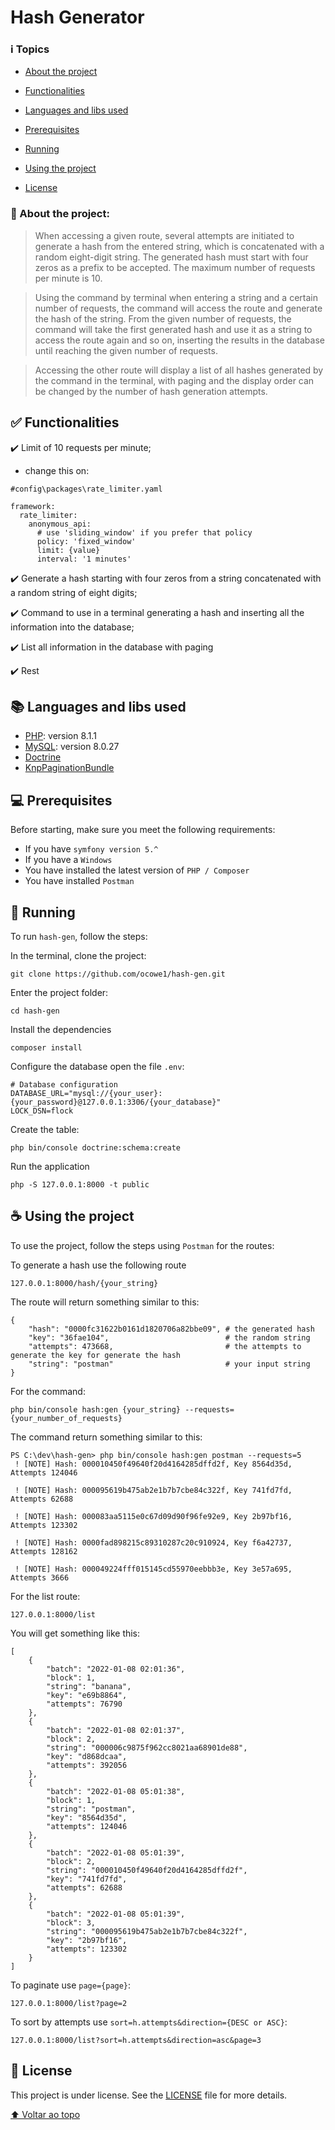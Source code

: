 # Hash Generator

### :information_source: Topics
- [About the project](#blue_book-about-the-project)

- [Functionalities](#white_check_mark-functionalities)

- [Languages and libs used ](#books-languages-and-libs-used)

- [Prerequisites](#computer-prerequisites)

- [Running](#rocket-running)

- [Using the project](coffee-using-the-project)

- [License](pencil-license)


### :blue_book: About the project:

> When accessing a given route, several attempts are initiated to generate a hash from the entered string, which is concatenated with a random eight-digit string. The generated hash must start with four zeros as a prefix to be accepted. The maximum number of requests per minute is 10.

> Using the command by terminal when entering a string and a certain number of requests, the command will access the route and generate the hash of the string. From the given number of requests, the command will take the first generated hash and use it as a string to access the route again and so on, inserting the results in the database until reaching the given number of requests.

> Accessing the other route will display a list of all hashes generated by the command in the terminal, with paging and the display order can be changed by the number of hash generation attempts.

## :white_check_mark: Functionalities

:heavy_check_mark: Limit of 10 requests per minute;
<br>
- change this on:
```
#config\packages\rate_limiter.yaml

framework:
  rate_limiter:
    anonymous_api:
      # use 'sliding_window' if you prefer that policy
      policy: 'fixed_window'
      limit: {value}
      interval: '1 minutes'

```

:heavy_check_mark: Generate a hash starting with four zeros from a string concatenated with a random string of eight digits;

:heavy_check_mark: Command to use in a terminal generating a hash and inserting all the information into the database;

:heavy_check_mark: List all information in the database with paging

:heavy_check_mark: Rest

## :books: Languages and libs used 

- [PHP](https://www.php.net): version 8.1.1
- [MySQL](https://dev.mysql.com/downloads/installer/): version 8.0.27
- [Doctrine](https://www.doctrine-project.org/index.html)
- [KnpPaginationBundle](https://github.com/KnpLabs/KnpPaginatorBundle)

## :computer: Prerequisites

Before starting, make sure you meet the following requirements:

* If you have `symfony version 5.^`
* If you have a `Windows`
* You have installed the latest version of `PHP / Composer`
* You have installed `Postman`

## :rocket: Running 

To run `hash-gen`, follow the steps:

In the terminal, clone the project:
```
git clone https://github.com/ocowe1/hash-gen.git
```

Enter the project folder:

```
cd hash-gen
```

Install the dependencies

```
composer install
```

Configure the database open the file `.env`:
```
# Database configuration
DATABASE_URL="mysql://{your_user}:{your_password}@127.0.0.1:3306/{your_database}"
LOCK_DSN=flock
```

Create the table:
```
php bin/console doctrine:schema:create
```

Run the application
```
php -S 127.0.0.1:8000 -t public
```

## :coffee: Using the project

To use the project, follow the steps using `Postman` for the routes:

To generate a hash use the following route
```
127.0.0.1:8000/hash/{your_string}
```

The route will return something similar to this:
```
{
    "hash": "0000fc31622b0161d1820706a82bbe09", # the generated hash
    "key": "36fae104",                          # the random string
    "attempts": 473668,                         # the attempts to generate the key for generate the hash
    "string": "postman"                         # your input string
}
```

For the command:
```
php bin/console hash:gen {your_string} --requests={your_number_of_requests}
```

The command return something similar to this:
```
PS C:\dev\hash-gen> php bin/console hash:gen postman --requests=5
 ! [NOTE] Hash: 000010450f49640f20d4164285dffd2f, Key 8564d35d, Attempts 124046

 ! [NOTE] Hash: 000095619b475ab2e1b7b7cbe84c322f, Key 741fd7fd, Attempts 62688

 ! [NOTE] Hash: 000083aa5115e0c67d09d90f96fe92e9, Key 2b97bf16, Attempts 123302

 ! [NOTE] Hash: 0000fad898215c89310287c20c910924, Key f6a42737, Attempts 128162

 ! [NOTE] Hash: 000049224fff015145cd55970eebbb3e, Key 3e57a695, Attempts 3666
```

For the list route:
```
127.0.0.1:8000/list
```

You will get something like this:
```
[
    {
        "batch": "2022-01-08 02:01:36",
        "block": 1,
        "string": "banana",
        "key": "e69b8864",
        "attempts": 76790
    },
    {
        "batch": "2022-01-08 02:01:37",
        "block": 2,
        "string": "000006c9875f962cc8021aa68901de88",
        "key": "d868dcaa",
        "attempts": 392056
    },
    {
        "batch": "2022-01-08 05:01:38",
        "block": 1,
        "string": "postman",
        "key": "8564d35d",
        "attempts": 124046
    },
    {
        "batch": "2022-01-08 05:01:39",
        "block": 2,
        "string": "000010450f49640f20d4164285dffd2f",
        "key": "741fd7fd",
        "attempts": 62688
    },
    {
        "batch": "2022-01-08 05:01:39",
        "block": 3,
        "string": "000095619b475ab2e1b7b7cbe84c322f",
        "key": "2b97bf16",
        "attempts": 123302
    }
]
```

To paginate use `page={page}`:
```
127.0.0.1:8000/list?page=2
```

To sort by attempts use `sort=h.attempts&direction={DESC or ASC}`:
```
127.0.0.1:8000/list?sort=h.attempts&direction=asc&page=3
```

## :pencil: License

This project is under license. See the [LICENSE](LICENSE.md) file for more details.

[⬆ Voltar ao topo](#hash-gen)<br>
